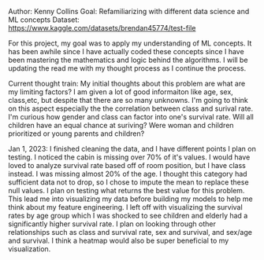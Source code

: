Author: Kenny Collins
Goal: Refamiliarizing with different data science and ML concepts
Dataset: https://www.kaggle.com/datasets/brendan45774/test-file

For this project, my goal was to apply my understanding of ML concepts. It has been awhile since I have actually coded these concepts since I have been mastering the mathematics and logic behind the algorithms. I will be updating the read me with my thought process as I continue the process.

Current thought train:
My initial thoughts about this problem are what are my limiting factors? I am given a lot of good informaiton like age, sex, class,etc, but despite that there are so many unknowns. I'm going to think on this aspect especially the the correlation between class and surival rate. I'm curious how gender and class can factor into one's survival rate. Will all children have an equal chance at suriving? Were woman and children prioritized or young parents and children? 

Jan 1, 2023:
I finished cleaning the data, and I have different points I plan on testing. I noticed the cabin is missing over 70% of it's values. I would have loved to analyze survival rate based off of room position, but I have class instead. I was missing almost 20% of the age. I thought this category had sufficient data not to drop, so I chose to impute the mean to replace these null values. I plan on testing what returns the best value for this problem. This lead me into visualizing my data before building my models to help me think about my feature engineering. I left off with visualizing the survival rates by age group which I was shocked to see children and elderly had a significantly higher survival rate. I plan on looking through other relationships such as class and survival rate, sex and survival, and sex/age and survival. I think a heatmap would also be super beneficial to my visualization.